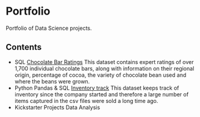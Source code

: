 # Portfolio
Portfolio of Data Science projects.

## Contents
   * SQL [Chocolate Bar Ratings](https://github.com/JimenaBaripatti/my_portfolio_sql/tree/master/Choc%20rating) This dataset contains expert ratings of over 1,700 individual chocolate bars, along with information on their regional origin, percentage of cocoa, the variety of chocolate bean used and where the beans were grown.
   * Python Pandas & SQL [Inventory track]() This dataset keeps track of inventory since the company started and therefore a large number of items captured in the csv files were sold a long time ago.
   * Kickstarter Projects Data Analysis 
   
